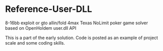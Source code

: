 # Reference-User-DLL
8-16bb exploit or gto allin/fold 4max Texas NoLimit poker game solver based on OpenHoldem user.dll API

This is a part of the early solution. Code is posted as an example of project scale and some coding skills.


